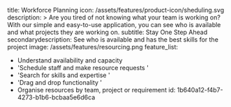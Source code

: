 title: Workforce Planning
icon: /assets/features/product-icon/sheduling.svg
description: >
  Are you tired of not knowing what your team is working on? With our simple and easy-to-use
  application, you can see who is available and what projects they are working on.
subtitle: Stay One Step Ahead
secondarydescription: See who is available and has the best skills for the project
image: /assets/features/resourcing.png
feature_list:
  - Understand availability and capacity
  - 'Schedule staff and make resource requests '
  - 'Search for skills and expertise '
  - 'Drag and drop functionality '
  - Organise resources by team, project or requirement
id: 1b640a12-f4b7-4273-b1b6-bcbaa5e6d6ca
